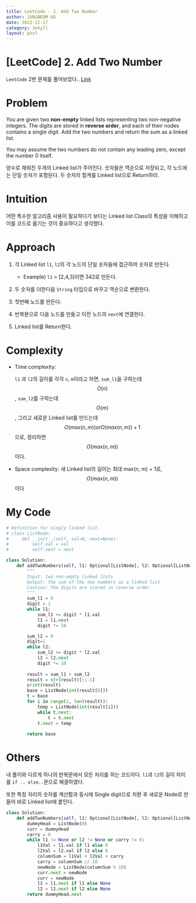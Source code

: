 ```yaml
---
title: LeetCode - 2. Add Two Number
author: JUNGBEOM KO
date: 2022-12-17
category: Jekyll
layout: post
---
```


# [LeetCode] 2. Add Two Number

`LeetCode` 2번 문제를 풀어보았다.. [Link](https://leetcode.com/problems/add-two-numbers/description/)



# Problem

You are given two **non-empty** linked lists representing two non-negative integers. The digits are stored in **reverse order**, and each of their nodes contains a single digit. Add the two numbers and return the sum as a linked list.

You may assume the two numbers do not contain any leading zero, except the number 0 itself.

양수로 채워진 두개의 Linked list가 주어진다. 숫자들은 역순으로 저장되고, 각 노드에는 단일 숫자가 포함된다. 두 숫자의 합계를 Linked list으로 Return하라.



# Intuition

어떤 특수한 알고리즘 사용이 필요하다기 보다는 Linked list Class의 특성을 이해하고 이를 코드로 옮기는 것이 중요하다고 생각했다.



# Approach
1. 각 Linked list `l1`, `l2`의 각 노드의 단일 숫자들에 접근하여 숫자로 만든다.

   - Example) `l1` = [2,4,3]이면 342로 만든다.

2. 두 숫자를 더한다음 `String` 타입으로 바꾸고 역순으로 변환한다.

3. 첫번째 노드를 만든다.

4. 반복문으로 다음 노드를 만들고 이전 노드의 `next`에 연결한다.

5. Linked list를 Return한다.

   

# Complexity
- Time complexity:

  `l1` 과 `l2`의 길이를 각각 `n`, `m`이라고 하면, `sum_l1`을 구하는데 $$O(n)$$, `sum_l2`를 구하는데 $$O(m)$$, 그리고 새로운 Linked list를 만드는데 $$O(max(n, m)) or O(max(n, m)) +1$$으로, 정리하면 $$O(max(n, m))$$ 이다.

- Space complexity:
  새 Linked list의 길이는 최대 max(n, m) + 1로, $$O(max(n, m))$$이다

  

# My Code

```python
# Definition for singly-linked list.
# class ListNode:
#     def __init__(self, val=0, next=None):
#         self.val = val
#         self.next = next

class Solution:
    def addTwoNumbers(self, l1: Optional[ListNode], l2: Optional[ListNode]) -> Optional[ListNode]:
        """
        Input: two non-empty linked lists
        Output: the sum of the two numbers as a linked list
        Caution: The digits are stored in reverse order
        """
        sum_l1 = 0
        digit = 1
        while l1:
            sum_l1 += digit * l1.val
            l1 = l1.next
            digit *= 10

        sum_l2 = 0
        digit=1
        while l2:
            sum_l2 += digit * l2.val
            l2 = l2.next
            digit *= 10
        
        result = sum_l1 + sum_l2
        result = str(result)[::-1]
        print(result)
        base = ListNode(int(result[0]))
        t = base
        for i in range(1, len(result)):
            temp = ListNode(int(result[i]))
            while t.next:
                t = t.next
            t.next = temp
        
        return base
```



# Others

내 풀이와 다르게 하나의 반복문에서 모든 처리를 하는 코드이다. `l1`과 `l2`의 길이 차이를 `if .. else..`문으로 해결하였다. 

또한 특정 자리의 숫자를 계산함과 동시에 Single digit으로 치환 후 새로운 Node로 만들어 바로 Linked list에 붙인다.

```python
class Solution:
    def addTwoNumbers(self, l1: Optional[ListNode], l2: Optional[ListNode]) -> Optional[ListNode]:
        dummyHead = ListNode(0)
        curr = dummyHead
        carry = 0
        while l1 != None or l2 != None or carry != 0:
            l1Val = l1.val if l1 else 0
            l2Val = l2.val if l2 else 0
            columnSum = l1Val + l2Val + carry
            carry = columnSum // 10
            newNode = ListNode(columnSum % 10)
            curr.next = newNode
            curr = newNode
            l1 = l1.next if l1 else None
            l2 = l2.next if l2 else None
        return dummyHead.next
```

